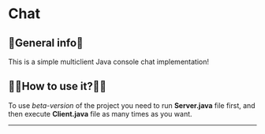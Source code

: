 # Chat

## 📜General info📜
This is a simple multiclient Java console chat implementation!
## 🤷‍♂️How to use it?🤷‍♂️
To use _beta-version_ of the project you need to run **Server.java** file first, and then execute **Client.java** file as many times as you want.

- - - -
